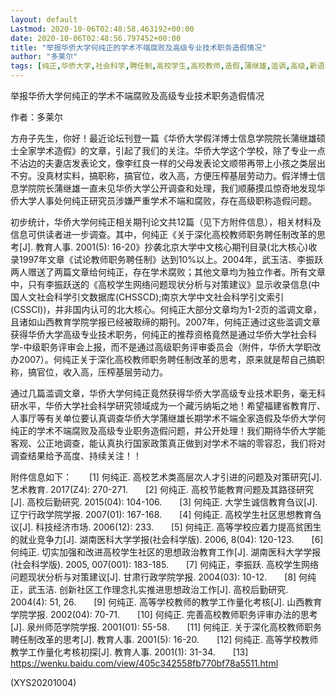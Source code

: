 ```yaml
---
layout: default
Lastmod: 2020-10-06T02:48:58.463192+00:00
date: 2020-10-06T02:48:56.797452+00:00
title: "举报华侨大学何纯正的学术不端腐败及高级专业技术职务造假情况"
author: "多莱尔"
tags: [纯正,华侨大学,社会科学,聘任制,高校学生,高校教师,造假,蒲继雄,滥调,高级,新语丝]
---
```


举报华侨大学何纯正的学术不端腐败及高级专业技术职务造假情况

作者：多莱尔

方舟子先生，你好！最近论坛刊登一篇《华侨大学假洋博士信息学院院长蒲继雄硕士全家学术造假》的文章，引起了我们的关注。华侨大学这个学校，除了专业一点不沾边的夫妻店发表论文，像李红良一样的父母发表论文顺带再带上小孩之类层出不穷。没真材实料，搞职称，搞官位，收入高，方便压榨基层劳动力。假洋博士信息学院院长蒲继雄一直未见华侨大学公开调查和处理，我们顺藤摸瓜惊奇地发现华侨大学人事处何纯正研究员涉嫌严重学术不端和腐败，存在高级职称造假问题。

初步统计，华侨大学何纯正相关期刊论文共12篇（见下方附件信息），相关材料及信息可供读者进一步调查。其中，何纯正《关于深化高校教师职务聘任制改革的思考[J]. 教育人事. 2001(5): 16-20》抄袭北京大学中文核心期刊目录(北大核心)收录1997年文章《试论教师职务聘任制》达到10%以上。2004年，武玉洁、李振跃两人赠送了两篇文章给何纯正，存在学术腐败；其他文章均为独立作者。所有文章中，只有李振跃送的《高校学生网络问题现状分析与对策建议》显示收录信息(中国人文社会科学引文数据库(CHSSCD);南京大学中文社会科学引文索引(CSSCI))，并非国内认可的北大核心。何纯正大部分文章均为1-2页的滥调文章，且诸如山西教育学院学报已经被取缔的期刊。2007年，何纯正通过这些滥调文章获得华侨大学高级专业技术职务，何纯正的推荐资格竟然是通过华侨大学社会科学-中级职务评审会上报，而不是通过高级职务评审委员会（附件，华侨大学职改办2007）。何纯正关于深化高校教师职务聘任制改革的思考，原来就是帮自己搞职称，搞官位，收入高，压榨基层劳动力。

通过几篇滥调文章，华侨大学何纯正竟然获得华侨大学高级专业技术职务，毫无科研水平，华侨大学社会科学研究领域成为一个藏污纳垢之地！希望福建省教育厅、人事厅等有关单位要认真调查华侨大学蒲继雄长期学术不端全家造假及华侨大学何纯正的学术不端腐败及高级专业职务造假问题，并公开处理！我们期待华侨大学能客观、公正地调查，能认真执行国家政策真正做到对学术不端的零容忍，我们将对调查结果给予高度、持续关注！！

附件信息如下：　　[1] 何纯正. 高校艺术类高层次人才引进的问题及对策研究[J]. 艺术教育. 2017(Z4): 270-271.　　[2] 何纯正. 高校节能教育问题及其路径研究[J]. 高校后勤研究. 2015(04): 104-106.　　[3] 何纯正. 大学生诚信教育刍议[J]. 辽宁行政学院学报. 2007(01): 167-168.　　[4] 何纯正. 高校学生社区思想教育刍议[J]. 科技经济市场. 2006(12): 233.　　[5] 何纯正. 高等学校应着力提高贫困生的就业竞争力[J]. 湖南医科大学学报(社会科学版). 2006, 8(04): 120-123.　　[6] 何纯正. 切实加强和改进高校学生社区的思想政治教育工作[J]. 湖南医科大学学报(社会科学版). 2005, 007(001): 183-185.　　[7] 何纯正，李振跃. 高校学生网络问题现状分析与对策建议[J]. 甘肃行政学院学报. 2004(03): 10-12.　　[8] 何纯正，武玉洁. 创新社区工作理念扎实推进思想政治工作[J]. 高校后勤研究. 2004(4): 51, 26.　　[9] 何纯正. 高等学校教师的教学工作量化考核[J]. 山西教育学院学报. 2002(04): 70-71.　　[10] 何纯正. 完善高校教师职务评审办法的思考[J]. 泉州师范学院学报. 2001(01): 55-58.　　[11] 何纯正. 关于深化高校教师职务聘任制改革的思考[J]. 教育人事. 2001(5): 16-20.　　[12] 何纯正. 高等学校教师教学工作量化考核初探[J]. 教育人事. 2001(1): 31-34.　　[13] https://wenku.baidu.com/view/405c342558fb770bf78a5511.html

(XYS20201004)

